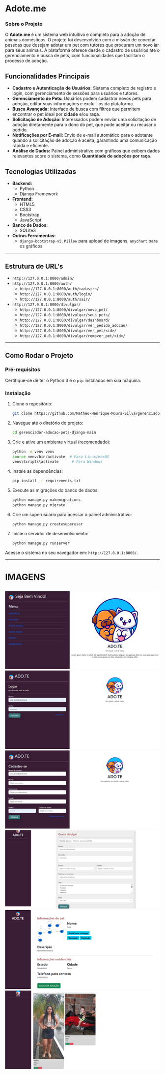 # Adote.me

### Sobre o Projeto

O **Adote.me** é um sistema web intuitivo e completo para a adoção de animais domésticos. O projeto foi desenvolvido com a missão de conectar pessoas que desejam adotar um pet com tutores que procuram um novo lar para seus animais. A plataforma oferece desde o cadastro de usuários até o gerenciamento e busca de pets, com funcionalidades que facilitam o processo de adoção.

## Funcionalidades Principais

  - **Cadastro e Autenticação de Usuários:** Sistema completo de registro e login, com gerenciamento de sessões para usuários e tutores.
  - **Gerenciamento de Pets:** Usuários podem cadastrar novos pets para adoção, editar suas informações e excluí-los da plataforma.
  - **Busca Avançada:** Interface de busca com filtros que permitem encontrar o pet ideal por **cidade** e/ou **raça**.
  - **Solicitação de Adoção:** Interessados podem enviar uma solicitação de adoção diretamente para o dono do pet, que pode aceitar ou recusar o pedido.
  - **Notificações por E-mail:** Envio de e-mail automático para o adotante quando a solicitação de adoção é aceita, garantindo uma comunicação rápida e eficiente.
  - **Análise de Dados:** Painel administrativo com gráficos que exibem dados relevantes sobre o sistema, como **Quantidade de adoções por raça**.

## Tecnologias Utilizadas

  - **Backend:**
      - Python
      - Django Framework
  - **Frontend:**
      - HTML5
      - CSS3
      - Bootstrap
      - JavaScript
  - **Banco de Dados:**
      - SQLite3
  - **Outras Ferramentas:**
      - `django-bootstrap-v5`, `Pillow` para upload de imagens, `anychart` para os gráficos
-----
## Estrutura de URL's
- `http://127.0.0.1:8000/admin/`
- `http://127.0.0.1:8000/auth/`
  - `http://127.0.0.1:8000/auth/cadastro/`
  - `http://127.0.0.1:8000/auth/login/`
  - `http://127.0.0.1:8000/auth/sair/`
- `http://127.0.0.1:8000/divulgar/`
  - `http://127.0.0.1:8000/divulgar/novo_pet/`
  - `http://127.0.0.1:8000/divulgar/seus_pets/`
  - `http://127.0.0.1:8000/divulgar/dashboard/`
  - `http://127.0.0.1:8000/divulgar/ver_pedido_adocao/`
  - `http://127.0.0.1:8000/divulgar/ver_pet/<id>/`
  - `http://127.0.0.1:8000/divulgar/remover_pet/<id>/`
-----
## Como Rodar o Projeto

### Pré-requisitos

Certifique-se de ter o Python 3 e o `pip` instalados em sua máquina.

### Instalação

1.  Clone o repositório:

    ```bash
    git clone https://github.com/Matheo-Henrique-Moura-Silva/gerenciador-adocao-pets-django.git
    ```

2.  Navegue até o diretório do projeto:

    ```bash
    cd gerenciador-adocao-pets-django-main
    ```

3.  Crie e ative um ambiente virtual (recomendado):

    ```bash
    python -m venv venv
    source venv/bin/activate  # Para Linux/macOS
    venv\Scripts\activate      # Para Windows
    ```

4.  Instale as dependências:

    ```bash
    pip install -r requirements.txt
    ```

5.  Execute as migrações do banco de dados:

    ```bash
    python manage.py makemigrations
    python manage.py migrate
    ```

6.  Crie um superusuário para acessar o painel administrativo:

    ```bash
    python manage.py createsuperuser
    ```

7.  Inicie o servidor de desenvolvimento:

    ```bash
    python manage.py runserver
    ```

Acesse o sistema no seu navegador em: `http://127.0.0.1:8000/`.

-----
# IMAGENS
![Tela inicial do sistema](screenshots/Captura-de-tela-2025-09-17-231956.png)
![Login no sistema](screenshots/Captura-de-tela-2025-09-17-230817.png)
![Cadastro no sistema](screenshots/Captura-de-tela-2025-09-17-231136.png)
![Divulgar PET no sistema](screenshots/Captura-de-tela-2025-09-17-231314.png)
![Ver PET no sistema](screenshots/Captura-de-tela-2025-09-17-231613.png)
![Pagina de VER PEDIDO DE ADOCAO no sistema](screenshots/Captura-de-tela-2025-09-17-234616.png)
-----
